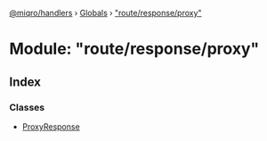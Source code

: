 [@miqro/handlers](../README.md) › [Globals](../globals.md) › ["route/response/proxy"](_route_response_proxy_.md)

# Module: "route/response/proxy"

## Index

### Classes

* [ProxyResponse](../classes/_route_response_proxy_.proxyresponse.md)
